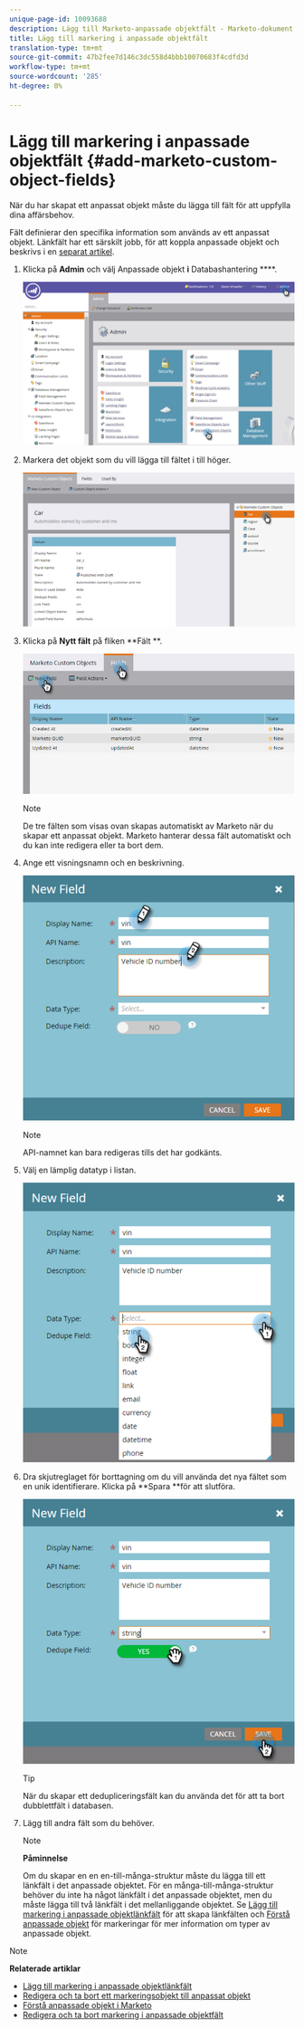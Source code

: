 ```yaml
---
unique-page-id: 10093688
description: Lägg till Marketo-anpassade objektfält - Marketo-dokument - Produktdokumentation
title: Lägg till markering i anpassade objektfält
translation-type: tm+mt
source-git-commit: 47b2fee7d146c3dc558d4bbb10070683f4cdfd3d
workflow-type: tm+mt
source-wordcount: '285'
ht-degree: 0%

---
```



# Lägg till markering i anpassade objektfält {#add-marketo-custom-object-fields}

När du har skapat ett anpassat objekt måste du lägga till fält för att uppfylla dina affärsbehov.

Fält definierar den specifika information som används av ett anpassat objekt. Länkfält har ett särskilt jobb, för att koppla anpassade objekt och beskrivs i en [separat artikel](add-marketo-custom-object-link-fields.md).

1. Klicka på **Admin** och välj Anpassade objekt **i** Databashantering ****.

   ![](assets/image2016-1-18-9-3a2-3a6.png)

1. Markera det objekt som du vill lägga till fältet i till höger.

   ![](assets/image2016-1-18-9-3a5-3a3.png)

1. Klicka på **Nytt fält** på fliken **Fält **.

   ![](assets/image2015-9-15-16-3a53-3a40.png)

   >[!NOTE]
   >
   >De tre fälten som visas ovan skapas automatiskt av Marketo när du skapar ett anpassat objekt. Marketo hanterar dessa fält automatiskt och du kan inte redigera eller ta bort dem.

1. Ange ett visningsnamn och en beskrivning.

   ![](assets/image2015-10-5-11-3a35-3a48.png)

   >[!NOTE]
   >
   >API-namnet kan bara redigeras tills det har godkänts.

1. Välj en lämplig datatyp i listan.

   ![](assets/image2015-10-5-11-3a37-3a24.png)

1. Dra skjutreglaget för borttagning om du vill använda det nya fältet som en unik identifierare. Klicka på **Spara **för att slutföra.

   ![](assets/image2015-10-5-11-3a40-3a12.png)

   >[!TIP]
   >
   >När du skapar ett dedupliceringsfält kan du använda det för att ta bort dubblettfält i databasen.

1. Lägg till andra fält som du behöver.

   >[!NOTE]
   >
   >**Påminnelse**
   >
   >
   >Om du skapar en en en-till-många-struktur måste du lägga till ett länkfält i det anpassade objektet. För en många-till-många-struktur behöver du inte ha något länkfält i det anpassade objektet, men du måste lägga till två länkfält i det mellanliggande objektet. Se [Lägg till markering i anpassade objektlänkfält](add-marketo-custom-object-link-fields.md) för att skapa länkfälten och [Förstå anpassade objekt](understanding-marketo-custom-objects.md) för markeringar för mer information om typer av anpassade objekt.

>[!NOTE]
>
>**Relaterade artiklar**
>
>* [Lägg till markering i anpassade objektlänkfält](add-marketo-custom-object-link-fields.md)
>* [Redigera och ta bort ett markeringsobjekt till anpassat objekt](edit-and-delete-a-marketo-custom-object.md)
>* [Förstå anpassade objekt i Marketo](understanding-marketo-custom-objects.md)
>* [Redigera och ta bort markering i anpassade objektfält](edit-and-delete-marketo-custom-object-fields.md)

>



